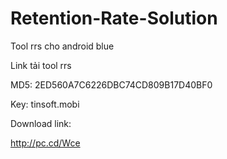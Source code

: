 # Retention-Rate-Solution

Tool rrs cho android blue

Link tải tool rrs

MD5: 2ED560A7C6226DBC74CD809B17D40BF0

Key: tinsoft.mobi

Download link:

http://pc.cd/Wce
